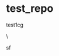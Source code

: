 # test_repo
test1cg






\





















sf




















































































